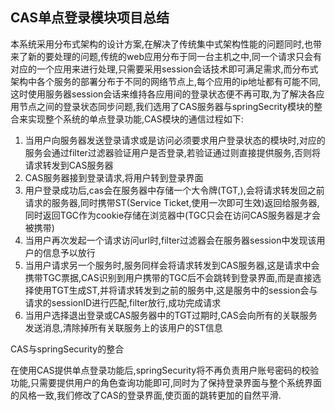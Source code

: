 ## CAS单点登录模块项目总结

本系统采用分布式架构的设计方案,在解决了传统集中式架构性能的问题同时,也带来了新的要处理的问题,传统的web应用分布于同一台主机之中,同一个请求只会有对应的一个应用来进行处理,只需要采用session会话技术即可满足需求,而分布式架构中各个服务的部署分布于不同的网络节点上,每个应用的ip地址都有可能不同,这时使用服务器session会话来维持各应用间的登录状态便不再可取,为了解决各应用节点之间的登录状态同步问题,我们选用了CAS服务器与springSecrity模块的整合来实现整个系统的单点登录功能,CAS模块的通信过程如下:

1. 当用户向服务器发送登录请求或是访问必须要求用户登录状态的模块时,对应的服务会通过filter过滤器验证用户是否登录,若验证通过则直接提供服务,否则将请求转发到CAS服务器
2. CAS服务器接到登录请求,将用户转到登录界面
3. 用户登录成功后,cas会在服务器中存储一个大令牌(TGT,),会将请求转发回之前请求的服务器,同时携带ST(Service Ticket,使用一次即可生效)返回给服务器,同时返回TGC作为cookie存储在浏览器中(TGC只会在访问CAS服务器是才会被携带)
4. 当用户再次发起一个请求访问url时,filter过滤器会在服务器session中发现该用户的信息予以放行
5. 当用户请求另一个服务时,服务同样会将请求转发到CAS服务器,这是请求中会携带TGC票据,CAS识别到用户携带的TGC后不会跳转到登录界面,而是直接选择使用TGT生成ST,并将请求转发到之前的服务中,这是服务中的session会与请求的sessionID进行匹配,filter放行,成功完成请求
6. 当用户选择退出登录或CAS服务器中的TGT过期时,CAS会向所有的关联服务发送消息,清除掉所有关联服务上的该用户的ST信息

CAS与springSecurity的整合

在使用CAS提供单点登录功能后,springSecurity将不再负责用户账号密码的校验功能,只需要提供用户的角色查询功能即可,同时为了保持登录界面与整个系统界面的风格一致,我们修改了CAS的登录界面,使页面的跳转更加的自然平滑.